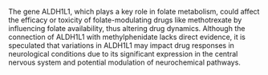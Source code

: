 The gene ALDH1L1, which plays a key role in folate metabolism, could affect the efficacy or toxicity of folate-modulating drugs like methotrexate by influencing folate availability, thus altering drug dynamics. Although the connection of ALDH1L1 with methylphenidate lacks direct evidence, it is speculated that variations in ALDH1L1 may impact drug responses in neurological conditions due to its significant expression in the central nervous system and potential modulation of neurochemical pathways.